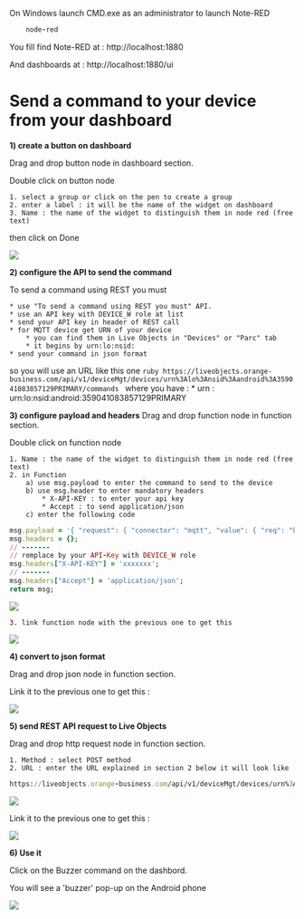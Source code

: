 On Windows launch CMD.exe as an administrator to launch Note-RED

```ruby
    node-red
```

You fill find Note-RED at : http://localhost:1880

And dashboards at : http://localhost:1880/ui

# Send a command to your device from your dashboard #

**1) create a button on dashboard**

Drag and drop button node in dashboard section.

Double click on button node 

	1. select a group or click on the pen to create a group
	2. enter a label : it will be the name of the widget on dashboard
	3. Name : the name of the widget to distinguish them in node red (free text)
then click on Done

![](img/configurebutton.png)

**2) configure the API to send the command**

To send a command using REST you must
	
	* use "To send a command using REST you must" API. 
	* use an API key with DEVICE_W role at list
	* send your API key in header of REST call
	* for MQTT device get URN of your device 
		* you can find them in Live Objects in "Devices" or "Parc" tab
		* it begins by urn:lo:nsid:
	* send your command in json format

so you will use an URL like this one
	```ruby
	https://liveobjects.orange-business.com/api/v1/deviceMgt/devices/urn%3Alo%3Ansid%3Aandroid%3A359041083857129PRIMARY/commands
	```
	where you have :
		* urn : urn:lo:nsid:android:359041083857129PRIMARY
		
**3) configure payload and headers**
Drag and drop function node in function section.

Double click on function node 

	1. Name : the name of the widget to distinguish them in node red (free text) 
	2. in Function 
		a) use msg.payload to enter the command to send to the device
		b) use msg.header to enter mandatory headers
			* X-API-KEY : to enter your api key 
			* Accept : to send application/json
		c) enter the following code

```ruby
msg.payload = '{ "request": { "connector": "mqtt", "value": { "req": "buzzer" }}}';
msg.headers = {};
// -------
// remplace by your API-Key with DEVICE_W role
msg.headers["X-API-KEY"] = 'xxxxxxx';
// -------
msg.headers["Accept"] = 'application/json';
return msg;
```	
	
	
![](img/headerpayload.png)

	3. link function node with the previous one to get this

![](img/flowfunctionbutton.png)

**4) convert to json format**	

Drag and drop json node in function section.

Link it to the previous one to get this :

![](img/flowjsonfunctionbutton.png)

**5) send REST API request to Live Objects**	

Drag and drop http request node in function section.

	1. Method : select POST method
	2. URL : enter the URL explained in section 2 below it will look like 
	
```ruby
https://liveobjects.orange-business.com/api/v1/deviceMgt/devices/urn%3Alo%3Ansid%3Aandroid%3A359041083857129PRIMARY/commands
```

![](img/confighttprequest.png)

Link it to the previous one to get this :

![](img/commandflow.png)

**6) Use it**

Click on the Buzzer command on the dashbord.

You will see a 'buzzer' pop-up on the Android phone 

![](img/androidbuzzer.jpg)
